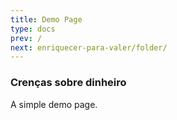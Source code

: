 ```yaml
---
title: Demo Page
type: docs
prev: /
next: enriquecer-para-valer/folder/
---
```


### Crenças sobre dinheiro

A simple demo page. 

